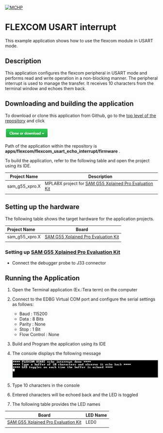[![MCHP](https://www.microchip.com/ResourcePackages/Microchip/assets/dist/images/logo.png)](https://www.microchip.com)

# FLEXCOM USART interrupt

This example application shows how to use the flexcom module in USART mode.

## Description

This application configures the flexcom peripheral in USART mode and performs read and write operation in a non-blocking manner. The peripheral interrupt is used to manage the transfer. It receives 10 characters from the terminal window and echoes them back.

## Downloading and building the application

To download or clone this application from Github, go to the [top level of the repository](https://github.com/Microchip-MPLAB-Harmony/csp_apps_sam_g55) and click

![clone](../../../docs/images/clone.png)

Path of the application within the repository is **apps/flexcom/flexcom_usart_echo_interrupt/firmware** .

To build the application, refer to the following table and open the project using its IDE.

| Project Name      | Description                                    |
| ----------------- | ---------------------------------------------- |
| sam_g55_xpro.X | MPLABX project for [SAM G55 Xplained Pro Evaluation Kit](https://www.microchip.com/developmenttools/ProductDetails/atsamg55-xpro) |
|||

## Setting up the hardware

The following table shows the target hardware for the application projects.

| Project Name| Board|
|:---------|:---------:|
| sam_g55_xpro.X | [SAM G55 Xplained Pro Evaluation Kit](https://www.microchip.com/developmenttools/ProductDetails/atsamg55-xpro)
|||

### Setting up [SAM G55 Xplained Pro Evaluation Kit](https://www.microchip.com/developmenttools/ProductDetails/atsamg55-xpro)

- Connect the debugger probe to J33 connector

## Running the Application

1. Open the Terminal application (Ex.:Tera term) on the computer
2. Connect to the EDBG Virtual COM port and configure the serial settings as follows:
    - Baud : 115200
    - Data : 8 Bits
    - Parity : None
    - Stop : 1 Bit
    - Flow Control : None
3. Build and Program the application using its IDE
4. The console displays the following message

    ![output](images/output_flexcom_usart_echo_interrupt.png)

5. Type 10 characters in the console
6. Entered characters will be echoed back and the LED is toggled
7. The following table provides the LED names

| Board      | LED Name                                    |
| ----------------- | ---------------------------------------------- |
| [SAM G55 Xplained Pro Evaluation Kit](https://www.microchip.com/developmenttools/ProductDetails/atsamg55-xpro)    |LED0 |
|||
